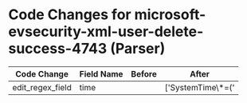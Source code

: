 # Code Changes for microsoft-evsecurity-xml-user-delete-success-4743 (Parser)

| Code Change | Field Name | Before | After |
|-------------|------------|--------|-------|
| edit_regex_field | time |  | ['SystemTime\\*=(\'|")({time}\d\d\d\d-\d\d-\d\dT\d\d:\d\d:\d\d\.\d\d\d)'] |